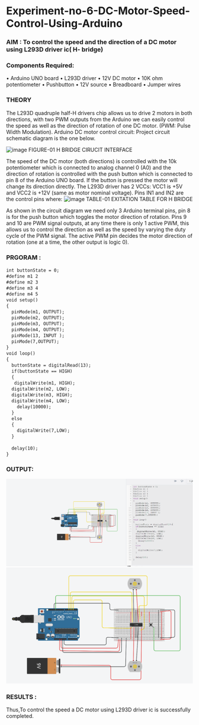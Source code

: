 # Experiment-no-6-DC-Motor-Speed-Control-Using-Arduino
### AIM : To control the speed and the direction of a DC motor using L293D driver ic( H- bridge)

### Components Required:
•	Arduino UNO board
•	L293D driver
•	12V DC motor
•	10K ohm potentiometer
•	Pushbutton
•	12V source
•	Breadboard
•	Jumper wires
### THEORY 
The L293D quadruple half-H drivers chip allows us to drive 2 motors in both directions, with two PWM outputs from the Arduino we can easily control the speed as well as the direction of rotation of one DC motor. (PWM: Pulse Width Modulation).
Arduino DC motor control circuit:
Project circuit schematic diagram is the one below.

![image](https://user-images.githubusercontent.com/36288975/167763051-b230c183-afc5-46f2-ba95-0f95e10dd6c9.png)
FIGURE-01 H BRIDGE CIRUCIT INTERFACE 
 
The speed of the DC motor (both directions) is controlled with the 10k potentiometer which is connected to analog channel 0 (A0) and the direction of rotation is controlled with the push button which is connected to pin 8 of the Arduino UNO board. If the button is pressed the motor will change its direction directly.
The L293D driver has 2 VCCs: VCC1 is +5V and VCC2 is +12V (same as motor nominal voltage). Pins IN1 and IN2 are the control pins where:
![image](https://user-images.githubusercontent.com/36288975/167763120-1421c2c5-8381-49eb-b376-03f6e1113b7a.png)
TABLE-01 EXITATION TABLE FOR H BRIDGE 

As shown in the circuit diagram we need only 3 Arduino terminal pins, pin 8 is for the push button which toggles the motor direction of rotation. Pins 9 and 10 are PWM signal outputs, at any time there is only 1 active PWM, this allows us to control the direction as well as the speed by varying the duty cycle of the PWM signal. The active PWM pin decides the motor direction of rotation (one at a time, the other output is logic 0).

### PRGORAM :
```
int buttonState = 0;
#define m1 2
#define m2 3
#define m3 4
#define m4 5
void setup()
{
  pinMode(m1, OUTPUT);
  pinMode(m2, OUTPUT);
  pinMode(m3, OUTPUT);
  pinMode(m4, OUTPUT);
  pinMode(13, INPUT );
  pinMode(7,OUTPUT);
}
void loop()
{
  buttonState = digitalRead(13);
  if(buttonState == HIGH)
  {
   digitalWrite(m1, HIGH);
  digitalWrite(m2, LOW);
  digitalWrite(m3, HIGH);
  digitalWrite(m4, LOW);
    delay(10000);
  }
  else
  {
    digitalWrite(7,LOW);
  }
  
  delay(10);
}
```

### OUTPUT:
![output](./robo%20ex7.PNG)
![output](./robo%20ex7.1.PNG)

### RESULTS :
 Thus,To control the speed  a DC motor using L293D driver ic is successfully completed.

    

